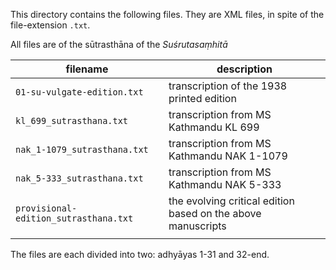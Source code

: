 This directory contains the following files.  They are XML files, in spite of the file-extension `.txt`.

All files are of the sūtrasthāna of the *Suśrutasaṃhitā*

| filename                              | description                                                  |
| ------------------------------------- | ------------------------------------------------------------ |
| `01-su-vulgate-edition.txt`           | transcription of the 1938 printed edition                    |
| `kl_699_sutrasthana.txt`              | transcription from MS Kathmandu KL 699                       |
| `nak_1-1079_sutrasthana.txt`          | transcription from MS Kathmandu NAK 1-1079                   |
| `nak_5-333_sutrasthana.txt`           | transcription from MS Kathmandu NAK 5-333                    |
| `provisional-edition_sutrasthana.txt` | the evolving critical edition based on the above manuscripts |
|                                       |                                                              |

  The files are each divided into two: adhyāyas 1-31 and 32-end.